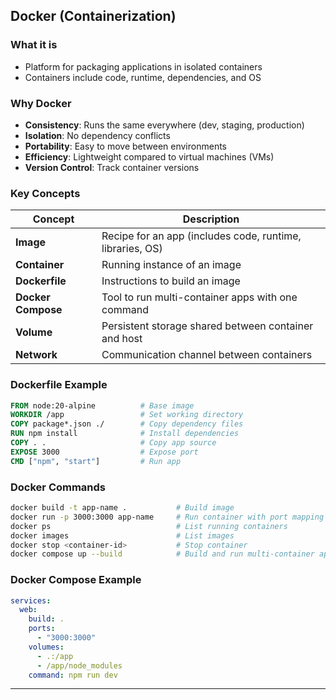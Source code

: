 
##  Docker (Containerization)

### What it is
- Platform for packaging applications in isolated containers  
- Containers include code, runtime, dependencies, and OS  

### Why Docker
- **Consistency**: Runs the same everywhere (dev, staging, production)  
- **Isolation**: No dependency conflicts  
- **Portability**: Easy to move between environments  
- **Efficiency**: Lightweight compared to virtual machines (VMs)  
- **Version Control**: Track container versions  

### Key Concepts

| Concept | Description |
|----------|--------------|
| **Image** | Recipe for an app (includes code, runtime, libraries, OS) |
| **Container** | Running instance of an image |
| **Dockerfile** | Instructions to build an image |
| **Docker Compose** | Tool to run multi-container apps with one command |
| **Volume** | Persistent storage shared between container and host |
| **Network** | Communication channel between containers |

### Dockerfile Example
```dockerfile
FROM node:20-alpine          # Base image
WORKDIR /app                 # Set working directory
COPY package*.json ./        # Copy dependency files
RUN npm install              # Install dependencies
COPY . .                     # Copy app source
EXPOSE 3000                  # Expose port
CMD ["npm", "start"]         # Run app
````

### Docker Commands

```bash
docker build -t app-name .           # Build image
docker run -p 3000:3000 app-name     # Run container with port mapping
docker ps                            # List running containers
docker images                        # List images
docker stop <container-id>           # Stop container
docker compose up --build            # Build and run multi-container app
```

### Docker Compose Example

```yaml
services:
  web:
    build: .
    ports:
      - "3000:3000"
    volumes:
      - .:/app
      - /app/node_modules
    command: npm run dev
```

---


